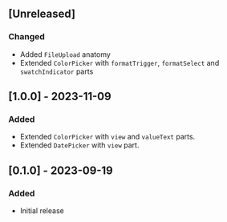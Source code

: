## [Unreleased]

### Changed

- Added `FileUpload` anatomy
- Extended `ColorPicker` with `formatTrigger`, `formatSelect` and `swatchIndicator` parts

## [1.0.0] - 2023-11-09

### Added

- Extended `ColorPicker` with `view` and `valueText` parts.
- Extended `DatePicker` with `view` part.

## [0.1.0] - 2023-09-19

### Added

- Initial release
